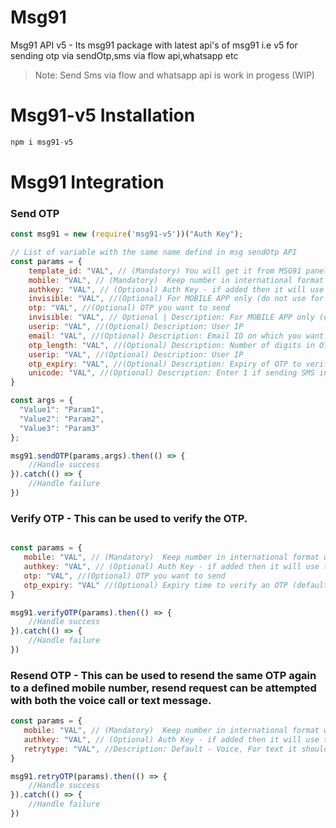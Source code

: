 # Msg91
Msg91 API v5 - Its msg91 package with latest api's of msg91 i.e v5 for sending otp via sendOtp,sms via flow api,whatsapp etc
> Note: Send Sms via flow and whatsapp api is work in progess (WIP)


# Msg91-v5 Installation

```javascript 
npm i msg91-v5
```

# Msg91 Integration


### Send OTP

```javascript
const msg91 = new (require('msg91-v5'))("Auth Key");

// List of variable with the same name defind in msg sendOtp API
const params = {
    template_id: "VAL", // (Mandatory) You will get it from MSG91 panel
    mobile: "VAL", // (Mandatory)  Keep number in international format with country code  
    authkey: "VAL", // (Optional) Auth Key - if added then it will use this key for the particular api call else it will use default key i.e added when creating msg91 object
    invisible: "VAL", //(Optional) For MOBILE APP only (do not use for Browsers); 1 for ON, 0 for OFF; Mobile Number Automatically Verified if its Mobile Network is ON
    otp: "VAL", //(Optional) OTP you want to send
    invisible: "VAL", // Optional | Description: For MOBILE APP only (do not use for Browsers); 1 for ON, 0 for OFF; Mobile Number Automatically Verified if its Mobile Network is ON
    userip: "VAL", //(Optional) Description: User IP
    email: "VAL", //(Optional) Description: Email ID on which you want to send OTP
    otp_length: "VAL", //(Optional) Description: Number of digits in OTP (default : 4, min : 4, max : 9)
    userip: "VAL", //(Optional) Description: User IP
    otp_expiry: "VAL", //(Optional) Description: Expiry of OTP to verify, in minutes (default : 1 day, min : 1 minute)
    unicode: "VAL", //(Optional) Description: Enter 1 if sending SMS in languages other than English, for english pass 0
}

const args = {
  "Value1": "Param1",
  "Value2": "Param2",
  "Value3": "Param3"
};

msg91.sendOTP(params,args).then(() => {
    //Handle success
}).catch(() => {
    //Handle failure
})
```

### Verify OTP - This can be used to verify the OTP.

```javascript

const params = {
   mobile: "VAL", // (Mandatory)  Keep number in international format with country code  
   authkey: "VAL", // (Optional) Auth Key - if added then it will use this key for the particular api call else it will use default key i.e added when creating msg91 object
   otp: "VAL", //(Optional) OTP you want to send
   otp_expiry: "VAL" //(Optional) Expiry time to verify an OTP (default time 10 mins). Mandatory to pass if you pass an expiry time in Send OTP API
}

msg91.verifyOTP(params).then(() => {
    //Handle success
}).catch(() => {
    //Handle failure
})
```

### Resend OTP - This can be used to resend the same OTP again to a defined mobile number, resend request can be attempted with both the voice call or text message.

```javascript
const params = {
   mobile: "VAL", // (Mandatory)  Keep number in international format with country code  
   authkey: "VAL", // (Optional) Auth Key - if added then it will use this key for the particular api call else it will use default key i.e added when creating msg91 object
   retrytype: "VAL", //Description: Default - Voice, For text it should be text
}

msg91.retryOTP(params).then(() => {
    //Handle success
}).catch(() => {
    //Handle failure
})

```